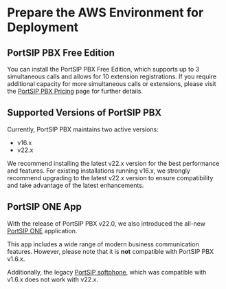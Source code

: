 # Prepare the AWS Environment for Deployment

## PortSIP PBX Free Edition

You can install the PortSIP PBX Free Edition, which supports up to 3 simultaneous calls and allows for 10 extension registrations. If you require additional capacity for more simultaneous calls or extensions, please visit the [PortSIP PBX Pricing](https://www.portsip.com/portsip-pricing/) page for further details.

## Supported Versions of PortSIP PBX

Currently, PortSIP PBX maintains two active versions:&#x20;

* v16.x
* v22.x

We recommend installing the latest v22.x version for the best performance and features. For existing installations running v16.x, we strongly recommend upgrading to the latest v22.x version to ensure compatibility and take advantage of the latest enhancements.

## PortSIP ONE App

With the release of PortSIP PBX v22.0, we also introduced the all-new[ PortSIP ONE](https://www.portsip.com/portsip-one/) application.&#x20;

This app includes a wide range of modern business communication features. However, please note that it is **not** compatible with PortSIP PBX v1.6.x.&#x20;

Additionally, the legacy [PortSIP softphone](https://www.portsip.com/portsip-softphone), which was compatible with v1.6.x does not work with v22.x.

